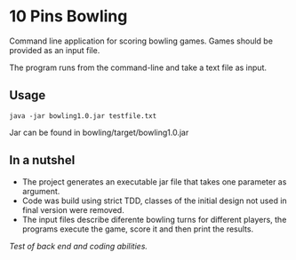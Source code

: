 # 10 Pins Bowling
Command line application for scoring bowling games.
Games should be provided as an input file.


The program runs from the command-line and take a text file as input.

## Usage
`java -jar bowling1.0.jar testfile.txt`

Jar can be found in bowling/target/bowling1.0.jar

## In a nutshel
- The project generates an executable jar file that takes one parameter as argument.
- Code was build using strict TDD, classes of the initial design not used in final version were removed.
- The input files describe diferente bowling turns for different players, the programs execute the game, score it and then print the results.

_Test of back end and coding abilities._
